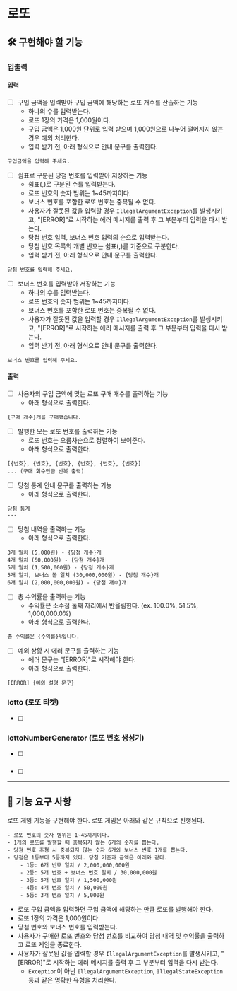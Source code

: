 # 로또

## 🛠 구현해야 할 기능

### 입출력

#### 입력

- [ ] 구입 금액을 입력받아 구입 금액에 해당하는 로또 개수를 산출하는 기능
  - 하나의 수를 입력받는다.
  - 로또 1장의 가격은 1,000원이다.
  - 구입 금액은 1,000원 단위로 입력 받으며 1,000원으로 나누어 떨어지지 않는 경우 예외 처리한다.
  - 입력 받기 전, 아래 형식으로 안내 문구를 출력한다.
```
구입금액을 입력해 주세요.
```
- [ ] 쉼표로 구분된 당첨 번호를 입력받아 저장하는 기능
  - 쉼표(,)로 구분된 수를 입력받는다.
  - 로또 번호의 숫자 범위는 1~45까지이다.
  - 보너스 번호를 포함한 로또 번호는 중복될 수 없다.
  - 사용자가 잘못된 값을 입력할 경우 `IllegalArgumentException`를 발생시키고, "[ERROR]"로 시작하는 에러 메시지를 출력 후 그 부분부터 입력을 다시 받는다.
  - 당첨 번호 입력, 보너스 번호 입력의 순으로 입력받는다.
  - 당첨 번호 목록의 개별 번호는 쉼표(,)를 기준으로 구분한다.
  - 입력 받기 전, 아래 형식으로 안내 문구를 출력한다.
```
당첨 번호를 입력해 주세요.
```
- [ ] 보너스 번호를 입력받아 저장하는 기능
  - 하나의 수를 입력받는다.
  - 로또 번호의 숫자 범위는 1~45까지이다.
  - 보너스 번호를 포함한 로또 번호는 중복될 수 없다.
  - 사용자가 잘못된 값을 입력할 경우 `IllegalArgumentException`를 발생시키고, "[ERROR]"로 시작하는 에러 메시지를 출력 후 그 부분부터 입력을 다시 받는다.
  - 입력 받기 전, 아래 형식으로 안내 문구를 출력한다.
```
보너스 번호를 입력해 주세요.
```

#### 출력

- [ ] 사용자의 구입 금액에 맞는 로또 구매 개수를 출력하는 기능
  - 아래 형식으로 출력한다.
```
{구매 개수}개를 구매했습니다.
```
- [ ] 발행한 모든 로또 번호를 출력하는 기능
  - 로또 번호는 오름차순으로 정렬하여 보여준다.
  - 아래 형식으로 출력한다.
```
[{번호}, {번호}, {번호}, {번호}, {번호}, {번호}] 
... (구매 회수만큼 반복 출력)
```
- [ ] 당첨 통계 안내 문구를 출력하는 기능
  - 아래 형식으로 출력한다.
```
당첨 통계
---
```
- [ ] 당첨 내역을 출력하는 기능
  - 아래 형식으로 출력한다.
```
3개 일치 (5,000원) - {당첨 개수}개
4개 일치 (50,000원) - {당첨 개수}개
5개 일치 (1,500,000원) - {당첨 개수}개
5개 일치, 보너스 볼 일치 (30,000,000원) - {당첨 개수}개
6개 일치 (2,000,000,000원) - {당첨 개수}개
```
- [ ] 총 수익률을 출력하는 기능
  - 수익률은 소수점 둘째 자리에서 반올림한다. (ex. 100.0%, 51.5%, 1,000,000.0%)
  - 아래 형식으로 출력한다.
```
총 수익률은 {수익률}%입니다.
```
- [ ] 예외 상황 시 에러 문구를 출력하는 기능
  - 에러 문구는 "[ERROR]"로 시작해야 한다.
  - 아래 형식으로 출력한다.
```
[ERROR] {예외 설명 문구}
```

### lotto (로또 티켓)
- [ ] 


### lottoNumberGenerator (로또 번호 생성기)
- [ ] 

### 
- [ ] 

---  


## 🚀 기능 요구 사항

로또 게임 기능을 구현해야 한다. 로또 게임은 아래와 같은 규칙으로 진행된다.

```  
- 로또 번호의 숫자 범위는 1~45까지이다.  
- 1개의 로또를 발행할 때 중복되지 않는 6개의 숫자를 뽑는다.  
- 당첨 번호 추첨 시 중복되지 않는 숫자 6개와 보너스 번호 1개를 뽑는다.  
- 당첨은 1등부터 5등까지 있다. 당첨 기준과 금액은 아래와 같다.  
    - 1등: 6개 번호 일치 / 2,000,000,000원  
    - 2등: 5개 번호 + 보너스 번호 일치 / 30,000,000원  
    - 3등: 5개 번호 일치 / 1,500,000원  
    - 4등: 4개 번호 일치 / 50,000원  
    - 5등: 3개 번호 일치 / 5,000원  
```  

- 로또 구입 금액을 입력하면 구입 금액에 해당하는 만큼 로또를 발행해야 한다.
- 로또 1장의 가격은 1,000원이다.
- 당첨 번호와 보너스 번호를 입력받는다.
- 사용자가 구매한 로또 번호와 당첨 번호를 비교하여 당첨 내역 및 수익률을 출력하고 로또 게임을 종료한다.
- 사용자가 잘못된 값을 입력할 경우 `IllegalArgumentException`를 발생시키고, "[ERROR]"로 시작하는 에러 메시지를 출력 후 그 부분부터 입력을 다시 받는다.
  - `Exception`이 아닌 `IllegalArgumentException`, `IllegalStateException` 등과 같은 명확한 유형을 처리한다.